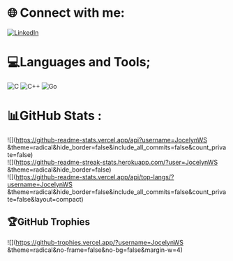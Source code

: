 
# 🌐  Connect with me:
[![LinkedIn](https://img.shields.io/badge/LinkedIn-%230077B5.svg?logo=linkedin&logoColor=white)](https://linkedin.com/in/https://www.linkedin.com/in/lan-tr%E1%BA%A7n-7428552b0/) 

# 💻Languages and Tools; 
![C](https://img.shields.io/badge/c-%2300599C.svg?style=for-the-badge&logo=c&logoColor=white) ![C++](https://img.shields.io/badge/c++-%2300599C.svg?style=for-the-badge&logo=c%2B%2B&logoColor=white) ![Go](https://img.shields.io/badge/go-%2300ADD8.svg?style=for-the-badge&logo=go&logoColor=white)
# 📊GitHub Stats :
![](https://github-readme-stats.vercel.app/api?username=JocelynWS &theme=radical&hide_border=false&include_all_commits=false&count_private=false)<br/>
![](https://github-readme-streak-stats.herokuapp.com/?user=JocelynWS &theme=radical&hide_border=false)<br/>
![](https://github-readme-stats.vercel.app/api/top-langs/?username=JocelynWS &theme=radical&hide_border=false&include_all_commits=false&count_private=false&layout=compact)

## 🏆GitHub Trophies
![](https://github-trophies.vercel.app/?username=JocelynWS &theme=radical&no-frame=false&no-bg=false&margin-w=4)

